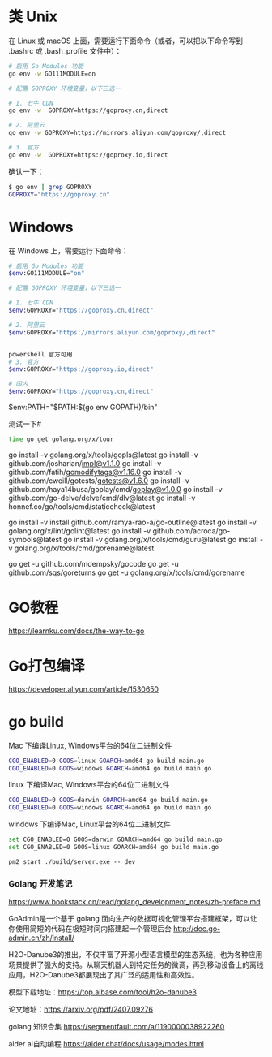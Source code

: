 # 类 Unix
在 Linux 或 macOS 上面，需要运行下面命令（或者，可以把以下命令写到 .bashrc 或 .bash_profile 文件中）：

```bash
# 启用 Go Modules 功能
go env -w GO111MODULE=on

# 配置 GOPROXY 环境变量，以下三选一

# 1. 七牛 CDN
go env -w  GOPROXY=https://goproxy.cn,direct

# 2. 阿里云
go env -w GOPROXY=https://mirrors.aliyun.com/goproxy/,direct

# 3. 官方
go env -w  GOPROXY=https://goproxy.io,direct

```

确认一下：
```bash
$ go env | grep GOPROXY
GOPROXY="https://goproxy.cn"
```

# Windows
在 Windows 上，需要运行下面命令：
```bash
# 启用 Go Modules 功能
$env:GO111MODULE="on"

# 配置 GOPROXY 环境变量，以下三选一

# 1. 七牛 CDN
$env:GOPROXY="https://goproxy.cn,direct"

# 2. 阿里云
$env:GOPROXY="https://mirrors.aliyun.com/goproxy/,direct"


powershell 官方可用
# 3. 官方
$env:GOPROXY="https://goproxy.io,direct"

# 国内
$env:GOPROXY="https://goproxy.cn,direct"
```
$env:PATH="$PATH:$(go env GOPATH)/bin"


测试一下#

```bash
time go get golang.org/x/tour
```


go install -v golang.org/x/tools/gopls@latest
go install -v github.com/josharian/impl@v1.1.0
go install -v github.com/fatih/gomodifytags@v1.16.0
go install -v github.com/cweill/gotests/gotests@v1.6.0
go install -v github.com/haya14busa/goplay/cmd/goplay@v1.0.0
go install -v github.com/go-delve/delve/cmd/dlv@latest
go install -v honnef.co/go/tools/cmd/staticcheck@latest

go install -v install github.com/ramya-rao-a/go-outline@latest
go install -v golang.org/x/lint/golint@latest
go install -v github.com/acroca/go-symbols@latest
go install -v golang.org/x/tools/cmd/guru@latest
go install -v golang.org/x/tools/cmd/gorename@latest

go get -u github.com/mdempsky/gocode
go get -u github.com/sqs/goreturns
go get -u golang.org/x/tools/cmd/gorename


# GO教程
https://learnku.com/docs/the-way-to-go


# Go打包编译
https://developer.aliyun.com/article/1530650


# go build
Mac 下编译Linux, Windows平台的64位二进制文件
```bash
CGO_ENABLED=0 GOOS=linux GOARCH=amd64 go build main.go
CGO_ENABLED=0 GOOS=windows GOARCH=amd64 go build main.go
```

linux 下编译Mac, Windows平台的64位二进制文件
```bash
CGO_ENABLED=0 GOOS=darwin GOARCH=amd64 go build main.go
CGO_ENABLED=0 GOOS=windows GOARCH=amd64 go build main.go
```

windows 下编译Mac, Linux平台的64位二进制文件
```bash
set CGO_ENABLED=0 GOOS=darwin GOARCH=amd64 go build main.go
set CGO_ENABLED=0 GOOS=linux GOARCH=amd64 go build main.go
```

```pm2
pm2 start ./build/server.exe -- dev

```


### Golang 开发笔记
https://www.bookstack.cn/read/golang_development_notes/zh-preface.md

GoAdmin是一个基于 golang 面向生产的数据可视化管理平台搭建框架，可以让你使用简短的代码在极短时间内搭建起一个管理后台
http://doc.go-admin.cn/zh/install/

H2O-Danube3的推出，不仅丰富了开源小型语言模型的生态系统，也为各种应用场景提供了强大的支持。从聊天机器人到特定任务的微调，再到移动设备上的离线应用，H2O-Danube3都展现出了其广泛的适用性和高效性。

模型下载地址：https://top.aibase.com/tool/h2o-danube3

论文地址：https://arxiv.org/pdf/2407.09276


golang 知识合集
https://segmentfault.com/a/1190000038922260


aider ai自动编程
https://aider.chat/docs/usage/modes.html